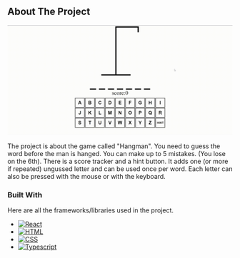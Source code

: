 <!-- Improved compatibility of back to top link: See: https://github.com/othneildrew/Best-README-Template/pull/73 -->

<a name="readme-top"></a>

<!--
*** Thanks for checking out the Best-README-Template. If you have a suggestion
*** that would make this better, please fork the repo and create a pull request
*** or simply open an issue with the tag "enhancement".
*** Don't forget to give the project a star!
*** Thanks again! Now go create something AMAZING! :D
-->

<!-- ABOUT THE PROJECT -->

## About The Project

[![Product Name Screen Shot][product-screenshot]](https://titi7454.github.io/Hangman/)

The project is about the game called "Hangman". You need to guess the word before the man is hanged. You can make up to 5 mistakes. (You lose on the 6th). There is a score tracker and a hint button. It adds one (or more if repeated) ungussed letter and can be used once per word. Each letter can also be pressed with the mouse or with the keyboard.


### Built With

Here are all the frameworks/libraries used in the project.

- [![React][react.js]][react-url]
- [![HTML][HTML5]][HTML-url]
- [![CSS][CSS3]][css-url]
- [![Typescript][typescript.js]][typescript-url]


<!-- MARKDOWN LINKS & IMAGES -->
<!-- https://www.markdownguide.org/basic-syntax/#reference-style-links -->

[product-screenshot]: images/HangmanDemo.gif
[HTML5]: https://img.shields.io/badge/HTML5-E34F26?style=for-the-badge&logo=html5&logoColor=white
[html-url]: https://html.com/
[react.js]: https://img.shields.io/badge/React-20232A?style=for-the-badge&logo=react&logoColor=61DAFB
[react-url]: https://reactjs.org/
[CSS3]: https://img.shields.io/badge/CSS3-1572B6?style=for-the-badge&logo=css3&logoColor=white
[css-url]: www.w3.org/
[tailwind.css]: https://img.shields.io/badge/Tailwind_CSS-38B2AC?style=for-the-badge&logo=tailwind-css&logoColor=white
[tailwind-url]: https://angular.io/
[typescript.js]: https://img.shields.io/badge/TypeScript-007ACC?style=for-the-badge&logo=typescript&logoColor=white
[typescript-url]: https://www.typescriptlang.org/

